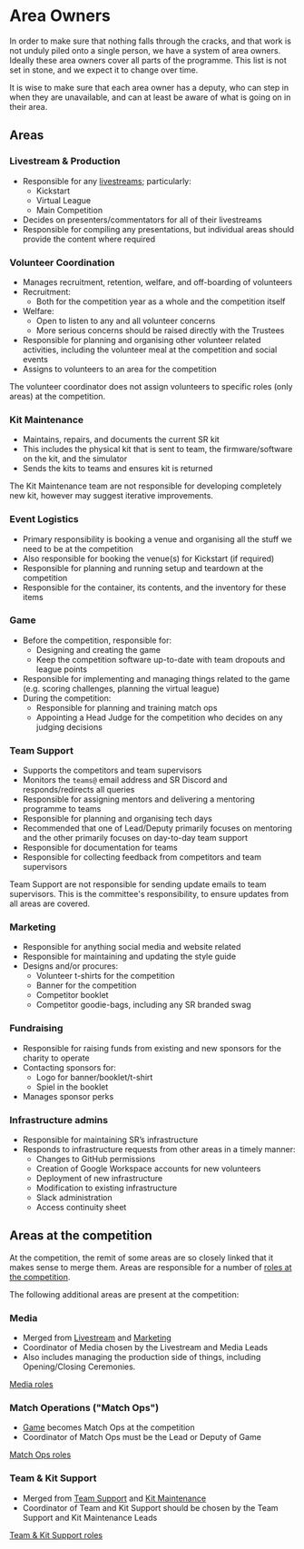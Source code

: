 # Area Owners

In order to make sure that nothing falls through the cracks, and that work is
not unduly piled onto a single person, we have a system of area owners. Ideally
these area owners cover all parts of the programme. This list is not set in
stone, and we expect it to change over time.

It is wise to make sure that each area owner has a deputy, who can step in when
they are unavailable, and can at least be aware of what is going on in their
area.

## Areas

### Livestream & Production

- Responsible for any [livestreams](./livestream/README.md); particularly:
  - Kickstart
  - Virtual League
  - Main Competition
- Decides on presenters/commentators for all of their livestreams
- Responsible for compiling any presentations, but individual areas should provide the content where required

### Volunteer Coordination

- Manages recruitment, retention, welfare, and off-boarding of volunteers
- Recruitment:
  - Both for the competition year as a whole and the competition itself
- Welfare:
  - Open to listen to any and all volunteer concerns
  - More serious concerns should be raised directly with the Trustees
- Responsible for planning and organising other volunteer related activities, including the volunteer meal at the competition and social events
- Assigns to volunteers to an area for the competition

The volunteer coordinator does not assign volunteers to specific roles (only areas) at the competition.

### Kit Maintenance

- Maintains, repairs, and documents the current SR kit
- This includes the physical kit that is sent to team, the firmware/software on the kit, and the simulator
- Sends the kits to teams and ensures kit is returned

The Kit Maintenance team are not responsible for developing completely new kit, however may suggest iterative improvements.

### Event Logistics

- Primary responsibility is booking a venue and organising all the stuff we need to be at the competition
- Also responsible for booking the venue(s) for Kickstart (if required)
- Responsible for planning and running setup and teardown at the competition
- Responsible for the container, its contents, and the inventory for these items

### Game

- Before the competition, responsible for:
  - Designing and creating the game
  - Keep the competition software up-to-date with team dropouts and league points
- Responsible for implementing and managing things related to the game (e.g. scoring challenges, planning the virtual league)
- During the competition:
  - Responsible for planning and training match ops
  - Appointing a Head Judge for the competition who decides on any judging decisions

### Team Support

- Supports the competitors and team supervisors
- Monitors the `teams@` email address and SR Discord and responds/redirects all queries
- Responsible for assigning mentors and delivering a mentoring programme to teams
- Responsible for planning and organising tech days
- Recommended that one of Lead/Deputy primarily focuses on mentoring and the other primarily focuses on day-to-day team support
- Responsible for documentation for teams
- Responsible for collecting feedback from competitors and team supervisors

Team Support are not responsible for sending update emails to team supervisors. This is the committee's responsibility, to ensure updates from all areas are covered.

### Marketing

- Responsible for anything social media and website related
- Responsible for maintaining and updating the style guide
- Designs and/or procures:
  - Volunteer t-shirts for the competition
  - Banner for the competition
  - Competitor booklet
  - Competitor goodie-bags, including any SR branded swag

### Fundraising

- Responsible for raising funds from existing and new sponsors for the charity to operate
- Contacting sponsors for:
  - Logo for banner/booklet/t-shirt
  - Spiel in the booklet
- Manages sponsor perks

### Infrastructure admins

- Responsible for maintaining SR’s infrastructure
- Responds to infrastructure requests from other areas in a timely manner:
  - Changes to GitHub permissions
  - Creation of Google Workspace accounts for new volunteers
  - Deployment of new infrastructure
  - Modification to existing infrastructure
  - Slack administration
  - Access continuity sheet

## Areas at the competition

At the competition, the remit of some areas are so closely linked that it makes sense to merge them. Areas are responsible for a number of [roles at the competition](../competition/competition-roles.md).

The following additional areas are present at the competition:

### Media

- Merged from [Livestream](#livestream--production) and [Marketing](#marketing)
- Coordinator of Media chosen by the Livestream and Media Leads
- Also includes managing the production side of things, including Opening/Closing Ceremonies.


[Media roles](../competition/competition-roles.md#media)

### Match Operations ("Match Ops")

- [Game](#game) becomes Match Ops at the competition
- Coordinator of Match Ops must be the Lead or Deputy of Game

[Match Ops roles](../competition/competition-roles.md#match-operations)

### Team & Kit Support

- Merged from [Team Support](#team-support) and [Kit Maintenance](#kit-maintenance)
- Coordinator of Team and Kit Support should be chosen by the Team Support and Kit Maintenance Leads

[Team & Kit Support roles](../competition/competition-roles.md#team-and-kit-support)
